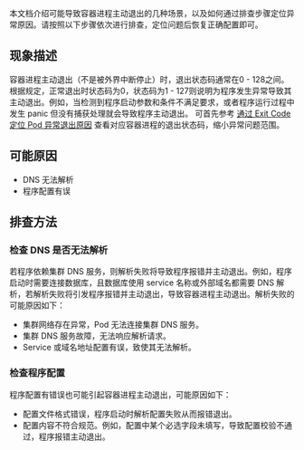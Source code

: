 本文档介绍可能导致容器进程主动退出的几种场景，以及如何通过排查步骤定位异常原因。请按照以下步骤依次进行排查，定位问题后恢复正确配置即可。

## 现象描述
容器进程主动退出（不是被外界中断停止）时，退出状态码通常在0 - 128之间。根据规定，正常退出时状态码为0，状态码为1 - 127则说明为程序发生异常导致其主动退出。例如，当检测到程序启动参数和条件不满足要求，或者程序运行过程中发生 panic 但没有捕获处理就会导致程序主动退出。
可首先参考 [通过 Exit Code 定位 Pod 异常退出原因](https://intl.cloud.tencent.com/document/product/457/35758) 查看对应容器进程的退出状态码，缩小异常问题范围。

## 可能原因
- DNS 无法解析
- 程序配置有误

## 排查方法
### 检查 DNS 是否无法解析

若程序依赖集群 DNS 服务，则解析失败将导致程序报错并主动退出。例如，程序启动时需要连接数据库，且数据库使用 service 名称或外部域名都需要 DNS 解析，若解析失败将引发程序报错并主动退出，导致容器进程主动退出。解析失败的可能原因如下：
* 集群网络存在异常，Pod 无法连接集群 DNS 服务。
* 集群 DNS 服务故障，无法响应解析请求。
* Service 或域名地址配置有误，致使其无法解析。

### 检查程序配置
程序配置有错误也可能引起容器进程主动退出，可能原因如下：
* 配置文件格式错误，程序启动时解析配置失败从而报错退出。
* 配置内容不符合规范。例如，配置中某个必选字段未填写，导致配置校验不通过，程序报错主动退出。
